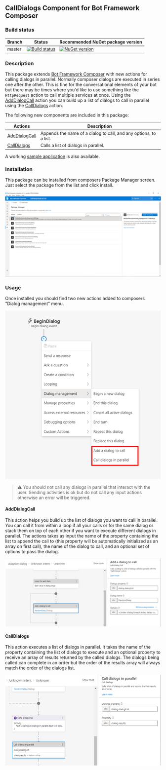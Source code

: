 ## CallDialogs Component for Bot Framework Composer

### Build status
| Branch | Status | Recommended NuGet package version |
| ------ | ------ | ------ |
| master | [![Build status](https://ci.appveyor.com/api/projects/status/b9123gl3kih8x9cb?svg=true)](https://ci.appveyor.com/project/garypretty/botbuilder-community) | [![NuGet version](https://img.shields.io/badge/NuGet-1.0.39-blue.svg)](https://www.nuget.org/packages/Bot.Builder.Community.Components.CallDialogs/) |

### Description
This package extends [Bot Framework Composer](https://docs.microsoft.com/en-us/composer/introduction) with new actions for calling dialogs in parallel. Normally composer dialogs are executed in series one after the other. This is fine for the conversational elements of your bot but there may be times where you'd like to use something like the `HttpRequest` action to call multiple services at once. Using the [AddDialogCall](#AddDialogCall) action you can build up a list of dialogs to call in parallel using the [CallDialogs](#CallDialogs) action. 

The following new components are included in this package:

| Actions | Description |
| ------ | ------ |
| [AddDialogCall](#AddDialogCall) | Appends the name of a dialog to call, and any options, to a list. |
| [CallDialogs](#CallDialogs) | Calls a list of dialogs in parallel. |

A working [sample application](../../samples/components/CallDialogSample) is also available.

### Installation

This package can be installed from composers Package Manager screen. Just select the package from the list and click install.

![Package Manager](package-manager.png)

### Usage

Once installed you should find two new actions added to composers "Dialog management" menu.

![Action Menu](new-menu.png)

> :warning: You should not call any dialogs in parallel that interact with the user. Sending activities is ok but do not call any input actions otherwise an error will be triggered.

#### AddDialogCall

This action helps you build up the list of dialogs you want to call in parallel. You can call it from within a loop if all your calls or for the same dialog or stack them on top of each other if you want to execute different dialogs in parallel.  The actions takes as input the name of the property containing the list to append the call to (this property will be automatically initialized as an array on first call), the name of the dialog to call, and an optional set of options to pass the dialog.

![AddDialogCall Properties](AddDialogCall.png)

#### CallDialogs

This action executes a list of dialogs in parallel.  It takes the name of the property containing the list of dialogs to execute and an optional property to receive an array of results returned by the called dialogs.  The dialogs being called can complete in an order but the order of the results array will always match the order of the dialogs list.

![CallDialogs Properties](CallDialogs.png)
